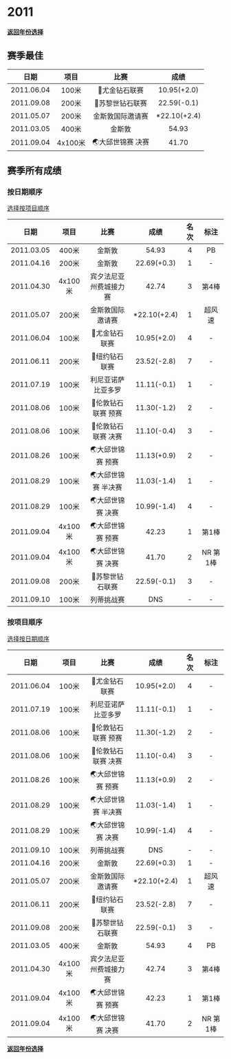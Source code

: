 # 2011

**[返回年份选择](../Results.md)**

## 赛季最佳

|    日期    |  项目   |       比赛       |     成绩     |
| :--------: | :-----: | :--------------: | :----------: |
| 2011.06.04 |  100米  |  💎尤金钻石联赛   | 10.95(+2.0)  |
| 2011.09.08 |  200米  | 💎苏黎世钻石联赛  | 22.59(-0.1)  |
| 2011.05.07 |  200米  | 金斯敦国际邀请赛 | *22.10(+2.4) |
| 2011.03.05 |  400米  |      金斯敦      |    54.93     |
| 2011.09.04 | 4x100米 | 🌏大邱世锦赛 决赛 |    41.70     |

## 赛季所有成绩

### 按日期顺序<a id='1'></a>

[选择按项目顺序](#2)

|    日期    |  项目   |          比赛          |     成绩     | 名次 |   标注   |
| :--------: | :-----: | :--------------------: | :----------: | :--: | :------: |
| 2011.03.05 |  400米  |         金斯敦         |    54.93     |  4   |    PB    |
| 2011.04.16 |  200米  |         金斯敦         | 22.69(+0.3)  |  1   |    -     |
| 2011.04.30 | 4x100米 | 宾夕法尼亚州费城接力赛 |    42.74     |  3   |  第4棒   |
| 2011.05.07 |  200米  |    金斯敦国际邀请赛    | *22.10(+2.4) |  1   |  超风速  |
| 2011.06.04 |  100米  |     💎尤金钻石联赛      | 10.95(+2.0)  |  4   |    -     |
| 2011.06.11 |  200米  |     💎纽约钻石联赛      | 23.52(-2.8)  |  7   |    -     |
| 2011.07.19 |  100米  |   利尼亚诺萨比亚多罗   | 11.11(-0.1)  |  1   |    -     |
| 2011.08.06 |  100米  |   💎伦敦钻石联赛 预赛   | 11.30(-1.2)  |  2   |    -     |
| 2011.08.06 |  100米  |   💎伦敦钻石联赛 决赛   | 11.10(-0.4)  |  3   |    -     |
| 2011.08.26 |  100米  |    🌏大邱世锦赛 预赛    | 11.13(+0.9)  |  2   |    -     |
| 2011.08.29 |  100米  |   🌏大邱世锦赛 半决赛   | 11.03(-1.4)  |  1   |    -     |
| 2011.08.29 |  100米  |    🌏大邱世锦赛 决赛    | 10.99(-1.4)  |  4   |    -     |
| 2011.09.04 | 4x100米 |    🌏大邱世锦赛 预赛    |    42.23     |  1   |  第1棒   |
| 2011.09.04 | 4x100米 |    🌏大邱世锦赛 决赛    |    41.70     |  2   | NR 第1棒 |
| 2011.09.08 |  200米  |    💎苏黎世钻石联赛     | 22.59(-0.1)  |  3   |    -     |
| 2011.09.10 |  100米  |       列蒂挑战赛       |     DNS      |  -   |    -     |

### 按项目顺序<a id='2'></a>

[选择按日期顺序](#1)

|    日期    |  项目   |          比赛          |     成绩     | 名次 |   标注   |
| :--------: | :-----: | :--------------------: | :----------: | :--: | :------: |
| 2011.06.04 |  100米  |     💎尤金钻石联赛      | 10.95(+2.0)  |  4   |    -     |
| 2011.07.19 |  100米  |   利尼亚诺萨比亚多罗   | 11.11(-0.1)  |  1   |    -     |
| 2011.08.06 |  100米  |   💎伦敦钻石联赛 预赛   | 11.30(-1.2)  |  2   |    -     |
| 2011.08.06 |  100米  |   💎伦敦钻石联赛 决赛   | 11.10(-0.4)  |  3   |    -     |
| 2011.08.26 |  100米  |    🌏大邱世锦赛 预赛    | 11.13(+0.9)  |  2   |    -     |
| 2011.08.29 |  100米  |   🌏大邱世锦赛 半决赛   | 11.03(-1.4)  |  1   |    -     |
| 2011.08.29 |  100米  |    🌏大邱世锦赛 决赛    | 10.99(-1.4)  |  4   |    -     |
| 2011.09.10 |  100米  |       列蒂挑战赛       |     DNS      |  -   |    -     |
| 2011.04.16 |  200米  |         金斯敦         | 22.69(+0.3)  |  1   |    -     |
| 2011.05.07 |  200米  |    金斯敦国际邀请赛    | *22.10(+2.4) |  1   |  超风速  |
| 2011.06.11 |  200米  |     💎纽约钻石联赛      | 23.52(-2.8)  |  7   |    -     |
| 2011.09.08 |  200米  |    💎苏黎世钻石联赛     | 22.59(-0.1)  |  3   |    -     |
| 2011.03.05 |  400米  |         金斯敦         |    54.93     |  4   |    PB    |
| 2011.04.30 | 4x100米 | 宾夕法尼亚州费城接力赛 |    42.74     |  3   |  第4棒   |
| 2011.09.04 | 4x100米 |    🌏大邱世锦赛 预赛    |    42.23     |  1   |  第1棒   |
| 2011.09.04 | 4x100米 |    🌏大邱世锦赛 决赛    |    41.70     |  2   | NR 第1棒 |

**[返回年份选择](../Results.md)**